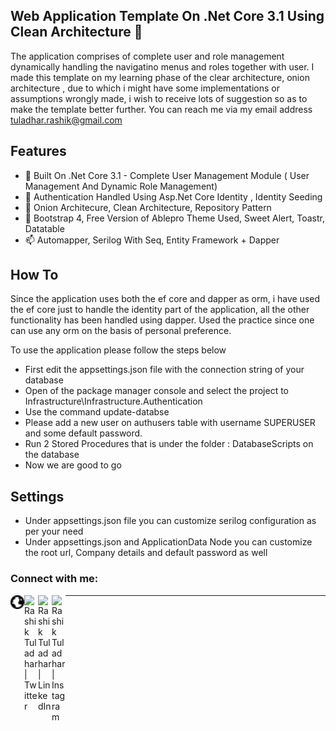 ## Web Application Template On .Net Core 3.1 Using Clean Architecture 👋
The application comprises of complete user and role management dynamically handling the navigatino menus and roles together with user.
I made this template on my learning phase of the clear architecture, onion architecture , due to which i might have some implementations or assumptions wrongly made, i wish to receive lots of suggestion so as to make the template better further. You can reach me via my email address tuladhar.rashik@gmail.com

## Features

- 🔭 Built On .Net Core 3.1 - Complete User Management Module ( User Management And Dynamic Role Management)
- 🌱 Authentication Handled Using Asp.Net Core Identity , Identity Seeding
- 👯 Onion Architecure, Clean Architecture, Repository Pattern
- 🥅 Bootstrap 4, Free Version of Ablepro Theme Used, Sweet Alert, Toastr, Datatable
- 📫 Automapper, Serilog With Seq, Entity Framework + Dapper 

## How To
Since the application uses both the ef core and dapper as orm, i have used the ef core just to handle the identity part of the application, all the other functionality has been handled using dapper. Used the practice since one can use any orm on the basis of personal preference.

To use the application please follow the steps below
- First edit the appsettings.json file with the connection string of your database
- Open of the package manager console and select the project to Infrastructure\Infrastructure.Authentication
- Use the command update-databse
- Please add a new user on authusers table with username SUPERUSER and some default password.
- Run 2 Stored Procedures that is under the folder : DatabaseScripts on the database
- Now we are good to go

## Settings
- Under appsettings.json file you can customize serilog configuration as per your need
- Under appsettings.json and ApplicationData Node you can customize the root url, Company details and default password as well


### Connect with me:

[<img align="left" alt="Rashik Tuladhar" width="22px" src="https://raw.githubusercontent.com/iconic/open-iconic/master/svg/globe.svg" />][website]
[<img align="left" alt="Rashik Tuladhar | Twitter" width="22px" src="https://cdn.jsdelivr.net/npm/simple-icons@v3/icons/twitter.svg" />][twitter]
[<img align="left" alt="Rashik Tuladhar | LinkedIn" width="22px" src="https://cdn.jsdelivr.net/npm/simple-icons@v3/icons/linkedin.svg" />][linkedin]
[<img align="left" alt="Rashik Tuladhar | Instagram" width="22px" src="https://cdn.jsdelivr.net/npm/simple-icons@v3/icons/instagram.svg" />][instagram]

---

[website]: https://blog.rashik.com.np
[twitter]: https://twitter.com/RashikTuladhar
[instagram]: https://www.instagram.com/rashiktuladhar/
[linkedin]: https://www.linkedin.com/in/rashiktuladhar/
